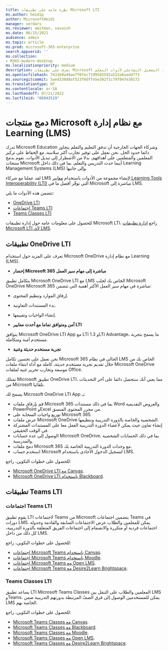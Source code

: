```yaml
---
title: نظرة عامة على تطبيقات Microsoft LTI
ms.author: heidip
author: MicrosoftHeidi
manager: serdars
ms.reviewer: amitman, sovaish
ms.date: 06/15/2021
audience: admin
ms.topic: article
ms.prod: microsoft-365-enterprise
search.appverid: ''
ms.collection:
- M365-modern-desktop
ms.localizationpriority: medium
description: تعرف على تطبيقات Microsoft لـ "إمكانية التشغيل التفاعلي لأدوات التعلم" (LTI)، وكيف ستساعد المعلمين عند دمج تطبيقات Microsoft في نظام الإدارة التعليمية (LMS).
ms.openlocfilehash: 7431b9a48ae7f0fec7199583592a515a6aadd772
ms.sourcegitcommit: 5aed330d8af523f0dffe5e392f1c79f047e38172
ms.translationtype: HT
ms.contentlocale: ar-SA
ms.lasthandoff: 07/21/2022
ms.locfileid: "66943519"
---
```

# <a name="integrating-microsoft-products-with-your-learning-management-system-lms"></a>دمج منتجات Microsoft مع نظام إدارة Learning (LMS)

تدرك Microsoft Education وشركاء الجهات الخارجية أن تدفق التعليم والتعلم يتجاوز دائما حدود الحل. نحن نعمل على توفير تجارب أكثر سلاسة، مع الحفاظ على تركيز المعلمين والمتعلمين على أهدافهم، بدلا من الاضطرار إلى تبديل الأدوات. نقوم بدمج منتجات Microsoft أينما حدث التدريس والتعلم، بما في ذلك داخل Learning Management Systems (LMS) وإلى جانبها.

لقد عملنا مع شركاء LMS لإنشاء مجموعة من الأدوات باستخدام [معايير Learning Tools Interoperability (LTI)](https://www.imsglobal.org/activity/learning-tools-interoperability) التي توفّر أفضل ما في Microsoft مباشرة إلى LMS.

تتضمن هذه الأدوات ما يلي:

- [OneDrive LTI](#onedrive-lti-apps)
- [اجتماعات Teams LTI](#teams-meetings-lti)
- [Teams Classes LTI](#teams-classes-lti)

للحصول على معلومات عامة حول إدارة تطبيقات Microsoft LTI، راجع [إدارة تطبيقات Microsoft LTI لأي LMS](manage-microsoft-one-lti.md).

## <a name="onedrive-lti-apps"></a>تطبيقات OneDrive LTI

تعرف على المزيد حول استخدام Microsoft OneDrive مع نظام إدارة Learning (LMS).

- **إحضار Microsoft 365 مباشرة إلى مهام سير العمل**

يتكامل تطبيق Microsoft OneDrive LTI مع LMS الخاص بك لجلب Microsoft OneDrive Microsoft 365 مباشرة في مهام سير العمل الأكثر أهمية التي تتضمن:

- إرفاق الموارد وتنظيم المحتوى.
- بدء المستندات التعاونية.
- إنشاء الواجبات وتقييمها.

- **آمن ومتوافق تماما مع أحدث معايير LTI**

يتوافق Microsoft OneDrive LTI App مع LTI 1.3 وLTI Advantage، ما يسمح بتجربة مستخدم آمنة ومتكاملة.

- **تجربة مستخدم حديثة وغنية**

نحن نعمل على تحسين تكامل Microsoft 365 الحالي في نظام LMS الخاص بك من خلال تقديم تجربة مستخدم حديثة، كاملة مع أداة انتقاء ملفات Microsoft OneDrive موسعة وتجارب تحرير غنية لملفات Office.

تمتلك Microsoft تطبيق OneDrive LTI، مما يعني أنك ستحصل دائما على آخر التحديثات من Microsoft تلقائيا.

يسمح لك Microsoft OneDrive LTI App بـ:

- قم بإرفاق ملفات Microsoft 365 بما في ذلك مستندات Word والعروض التقديمية PowerPoint وExcel من محرر المحتوى المنسق.
- توزيع واجبات السحابة على Microsoft 365.
- عرض ملفات Microsoft OneDrive الشخصية والخاصة بالدورة التدريبية وتنظيمها.
- إنشاء تعاون حيث يمكن لأعضاء الدورة التدريبية العمل معا على المستندات المشتركة في الوقت الحقيقي.
- الوصول إلى عدة حسابات Microsoft OneDrive، بما في ذلك الحسابات الشخصية والمدرسية.
- دمج ملفات Microsoft 365 مع وحدات الدورة التدريبية الخاصة بك.
- استخدم حساب Microsoft لتسجيل الدخول الأحادي باستخدام LMS.

للحصول على خطوات التكوين، راجع:

- [Microsoft OneDrive LTI مع Canvas](onedrive-lti.md).
- [Microsoft OneDrive LTI باستخدام Blackboard](onedrive-lti-blackboard.md).

## <a name="teams-lti-apps"></a>تطبيقات Teams LTI

### <a name="teams-meetings-lti"></a>اجتماعات Teams LTI

يقوم تطبيق LTI لاجتماعات Teams من Microsoft بتضمين اجتماعات Teams في دورات LMS. يمكن للمعلمين والطلاب عرض الاجتماعات السابقة والقادمة وجدولة اجتماعات فردية أو متكررة والانضمام إلى اجتماعات الفريق المتعلقة بالدورة التدريبية، كل ذلك من داخل LMS.

للحصول على خطوات التكوين، راجع:

- [اجتماعات Microsoft Teams باستخدام Canvas](teams-meetings-with-canvas.md).
- [اجتماعات Microsoft Teams باستخدام Moodle](teams-classes-meetings-with-moodle.md).
- [اجتماعات Microsoft Teams مع Open LMS](open-lms-teams-classes-and-meetings.md).
- [اجتماعات Microsoft Teams مع Desire2Learn Brightspace](teams-classes-meetings-with-brightspace.md).

### <a name="teams-classes-lti"></a>Teams Classes LTI

يساعد تطبيق LTI Microsoft Teams Classes المعلمين والطلاب على التنقل بين LMS وTeams. يمكن للمستخدمين الوصول إلى فرق الصفّ المرتبطة بدورتهم التدريبية ضمن LMS الخاصة بهم.

للحصول على خطوات التكوين، راجع:

- [Microsoft Teams Classes مع Canvas](teams-classes-with-canvas.md).
- [Microsoft Teams Classes مع Blackboard](teams-classes-with-blackboard.md).
- [Microsoft Teams Classes مع Moodle](teams-classes-meetings-with-moodle.md).
- [Microsoft Teams Classes مع Open LMS](open-lms-teams-classes-and-meetings.md).
- [Microsoft Teams Classes مع Desire2Learn Brightspace](teams-classes-meetings-with-brightspace.md).
